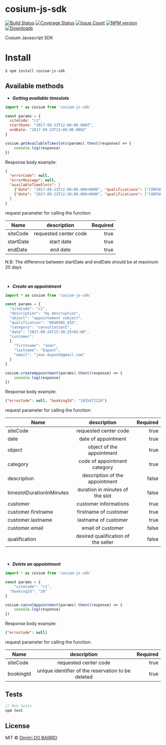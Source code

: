 # cosium-js-sdk

[![Build Status](https://travis-ci.org/rimiti/cosium-js-sdk.svg?branch=master)](https://travis-ci.org/rimiti/cosium-js-sdk) [![Coverage Status](https://coveralls.io/repos/github/rimiti/cosium-js-sdk/badge.svg?branch=master)](https://coveralls.io/github/rimiti/cosium-js-sdk?branch=master) [![Issue Count](https://codeclimate.com/github/rimiti/cosium-js-sdk/badges/issue_count.svg)](https://codeclimate.com/github/rimiti/cosium-js-sdk) [![NPM version](https://badge.fury.io/js/cosium-js-sdk.svg)](https://badge.fury.io/js/cosium-js-sdk) [![Downloads](https://img.shields.io/npm/dt/cosium-js-sdk.svg)](https://img.shields.io/npm/dt/cosium-js-sdk.svg)


Cosium Javascript SDK

# Install
```
$ npm install cosium-js-sdk
```

## Available methods

* ***Getting available timeslots***

```js
import * as cosium from 'cosium-js-sdk'

const params = {
  siteCode: "c1",
  startDate: "2017-09-23T12:00:00.000Z",
  endDate: "2017-09-23T13:00:00.000Z"
}

cosium.getAvailableTimeslots(params).then((response) => {
	console.log(response)
})
```
Response body example:

```json
{
  "errorCode": null,
  "errorMessage": null,
  "availableTimeSlots": [
    {"date": "2017-09-23T12:00:00.000+0000", "qualifications": ["CONTACT_LENS", "OPTIC", "HEARING_AID"]},
    {"date": "2017-09-23T12:30:00.000+0000", "qualifications": ["CONTACT_LENS", "OPTIC", "HEARING_AID"]}
  ]
}
```

request parameter for calling the function:

| Name          | description           | Required  |
| ------------- |:---------------------:| ---------:|
| siteCode      | requested center code | true      |
| startDate     | start date            | true      |
| endDate       | end date              | true      |

N.B: The difference between startDate and endDate should be at maximum 20 days

<br/>

* ***Create an appointment***

```js
import * as cosium from 'cosium-js-sdk'

const params = {
  "siteCode": "c1",
  "description": "my description",
  "object": "appointement subject",
  "qualification": "HEARING_AID",
  "category": "consultation1",
  "date": "2017-08-24T15:30:25+02:00",
  "customer":
  {
    "firstname": "Jean",
    "lastname": "Dupont",
    "email": "jean.dupont@gmail.com"
  }
}

cosium.createAppointment(params).then((response) => {
	console.log(response)
})
```
Response body example:

```json
{"errorCode": null, "bookingId": "1935472128"}
```

request parameter for calling the function:

| Name                      | description                            | Required  |
| ------------------------- |:--------------------------------------:| ---------:|
| siteCode                  | requested center code                  | true      |
| date                      | date of appointment                    | true      |
| object                    | object of the appointment              | true      |
| category                  | code of appointment category           | true      |
| description               | description of the appointment         | false     |
| timeslotDurationInMinutes | duration in minutes of the slot        | false     |
| customer                  | customer informations                  | true      |
| customer.firstname        | firstname of customer                  | true      |
| customer.lastname         | lastname of customer                   | true      |
| customer.email            | email of customer                      | false     |
| qualification             | desired qualification of the seller    | false     |

<br/>

* ***Delete an appointment***

```js
import * as cosium from 'cosium-js-sdk'

const params = {
 	"siteCode": "c1",
  "bookingId": "20"
}

cosium.cancelAppointment(params).then((response) => {
	console.log(response)
})
```
Response body example:

```json
{"errorCode": null}
```

request parameter for calling the function:

| Name          | description                                           | Required  |
| ------------- |:-----------------------------------------------------:| ---------:|
| siteCode      | requested center code                                 | true      |
| bookingId     | unique identifier of the reservation to be deleted    | true      |

## Tests
```js
// Run tests
npm test
```

## License
MIT © [Dimitri DO BAIRRO](https://dimsolution.com)
